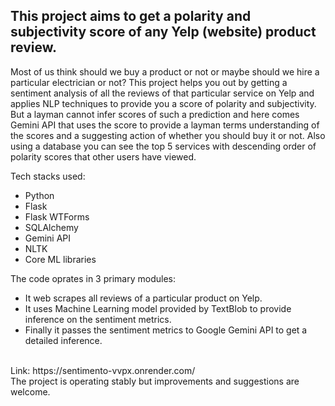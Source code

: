 <h2>This project aims to get a polarity and subjectivity score of any Yelp (website) product review.</h2>

<p>Most of us think should we buy a product or not or maybe should we hire a particular electrician or not? This project helps you out by getting a sentiment analysis of all the reviews of that particular service on Yelp and applies NLP techniques to provide you a score of polarity and subjectivity. But a layman cannot infer scores of such a prediction and here comes Gemini API that uses the score to provide a layman terms understanding of the scores and a suggesting action of whether you should buy it or not. Also using a database you can see the top 5 services with descending order of polarity scores that other users have viewed.</p>
Tech stacks used:
<ul>
  <li>Python</li>
  <li>Flask</li>
  <li>Flask WTForms</li>
  <li>SQLAlchemy</li>
  <li>Gemini API</li>
  <li>NLTK</li>
  <li>Core ML libraries</li>
</ul>
The code oprates in 3 primary modules: 
<ul>
  <li>It web scrapes all reviews of a particular product on Yelp. </li>
  <li>It uses Machine Learning model provided by TextBlob to provide inference on the sentiment metrics.</li> 
  <li>Finally it passes the sentiment metrics to Google Gemini API to get a detailed inference.</li>
</ul>
<br>
Link: https://sentimento-vvpx.onrender.com/
<br>
The project is operating stably but improvements and suggestions are welcome.
